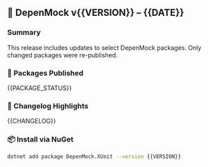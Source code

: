 ﻿## 🚀 DepenMock v{{VERSION}} – {{DATE}}

### Summary
This release includes updates to select DepenMock packages. Only changed packages were re-published.

### 🧱 Packages Published

{{PACKAGE_STATUS}}

### 🔧 Changelog Highlights

{{CHANGELOG}}

### 📦 Install via NuGet

```bash
dotnet add package DepenMock.XUnit --version {{VERSION}}
```
